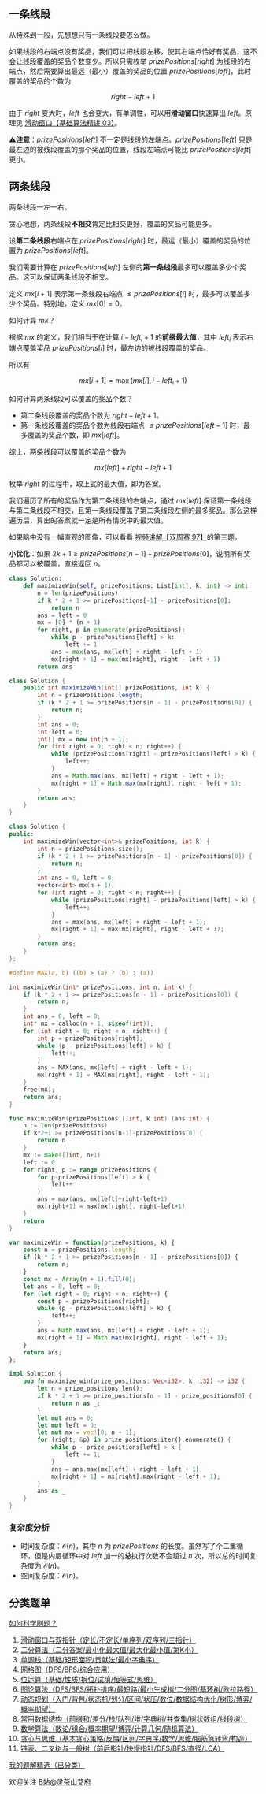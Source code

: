 ## 一条线段

从特殊到一般，先想想只有一条线段要怎么做。

如果线段的右端点没有奖品，我们可以把线段左移，使其右端点恰好有奖品，这不会让线段覆盖的奖品个数变少。所以只需枚举 $\textit{prizePositions}[\textit{right}]$ 为线段的右端点，然后需要算出最远（最小）覆盖的奖品的位置 $\textit{prizePositions}[\textit{left}]$，此时覆盖的奖品的个数为

$$
\textit{right} - \textit{left} + 1
$$

由于 $\textit{right}$ 变大时，$\textit{left}$ 也会变大，有单调性，可以用**滑动窗口**快速算出 $\textit{left}$。原理见 [滑动窗口【基础算法精讲 03】](https://www.bilibili.com/video/BV1hd4y1r7Gq/)。

⚠**注意**：$\textit{prizePositions}[\textit{left}]$ 不一定是线段的左端点。$\textit{prizePositions}[\textit{left}]$ 只是最左边的被线段覆盖的那个奖品的位置，线段左端点可能比 $\textit{prizePositions}[\textit{left}]$ 更小。

## 两条线段

两条线段一左一右。

贪心地想，两条线段**不相交**肯定比相交更好，覆盖的奖品可能更多。

设**第二条线段**右端点在 $\textit{prizePositions}[\textit{right}]$ 时，最远（最小）覆盖的奖品的位置为 $\textit{prizePositions}[\textit{left}]$。

我们需要计算在 $\textit{prizePositions}[\textit{left}]$ 左侧的**第一条线段**最多可以覆盖多少个奖品。这可以保证两条线段不相交。

定义 $\textit{mx}[i+1]$ 表示第一条线段右端点 $\le \textit{prizePositions}[i]$ 时，最多可以覆盖多少个奖品。特别地，定义 $\textit{mx}[0]=0$。

如何计算 $\textit{mx}$？

根据 $\textit{mx}$ 的定义，我们相当于在计算 $i - \textit{left}_i + 1$ 的**前缀最大值**，其中 $\textit{left}_i$ 表示右端点覆盖奖品 $\textit{prizePositions}[i]$ 时，最左边的被线段覆盖的奖品。

所以有

$$
\textit{mx}[i + 1] = \max(\textit{mx}[i], i - \textit{left}_i + 1)
$$

如何计算两条线段可以覆盖的奖品个数？

- 第二条线段覆盖的奖品个数为 $\textit{right} - \textit{left} + 1$。
- 第一条线段覆盖的奖品个数为线段右端点 $\le \textit{prizePositions}[\textit{left}-1]$ 时，最多覆盖的奖品个数，即 $\textit{mx}[\textit{left}]$。

综上，两条线段可以覆盖的奖品个数为

$$
\textit{mx}[\textit{left}] + \textit{right}-\textit{left}+1
$$

枚举 $\textit{right}$ 的过程中，取上式的最大值，即为答案。

我们遍历了所有的奖品作为第二条线段的右端点，通过 $\textit{mx}[\textit{left}]$ 保证第一条线段与第二条线段不相交，且第一条线段覆盖了第二条线段左侧的最多奖品。那么这样遍历后，算出的答案就一定是所有情况中的最大值。

如果脑中没有一幅直观的图像，可以看看 [视频讲解【双周赛 97】](https://www.bilibili.com/video/BV1rM4y1X7z9/)的第三题。

**小优化**：如果 $2k+1\ge \textit{prizePositions}[n-1] - \textit{prizePositions}[0]$，说明所有奖品都可以被覆盖，直接返回 $n$。

```py [sol-Python3]
class Solution:
    def maximizeWin(self, prizePositions: List[int], k: int) -> int:
        n = len(prizePositions)
        if k * 2 + 1 >= prizePositions[-1] - prizePositions[0]:
            return n
        ans = left = 0
        mx = [0] * (n + 1)
        for right, p in enumerate(prizePositions):
            while p - prizePositions[left] > k:
                left += 1
            ans = max(ans, mx[left] + right - left + 1)
            mx[right + 1] = max(mx[right], right - left + 1)
        return ans
```

```java [sol-Java]
class Solution {
    public int maximizeWin(int[] prizePositions, int k) {
        int n = prizePositions.length;
        if (k * 2 + 1 >= prizePositions[n - 1] - prizePositions[0]) {
            return n;
        }
        int ans = 0;
        int left = 0;
        int[] mx = new int[n + 1];
        for (int right = 0; right < n; right++) {
            while (prizePositions[right] - prizePositions[left] > k) {
                left++;
            }
            ans = Math.max(ans, mx[left] + right - left + 1);
            mx[right + 1] = Math.max(mx[right], right - left + 1);
        }
        return ans;
    }
}
```

```cpp [sol-C++]
class Solution {
public:
    int maximizeWin(vector<int>& prizePositions, int k) {
        int n = prizePositions.size();
        if (k * 2 + 1 >= prizePositions[n - 1] - prizePositions[0]) {
            return n;
        }
        int ans = 0, left = 0;
        vector<int> mx(n + 1);
        for (int right = 0; right < n; right++) {
            while (prizePositions[right] - prizePositions[left] > k) {
                left++;
            }
            ans = max(ans, mx[left] + right - left + 1);
            mx[right + 1] = max(mx[right], right - left + 1);
        }
        return ans;
    }
};
```

```c [sol-C]
#define MAX(a, b) ((b) > (a) ? (b) : (a))

int maximizeWin(int* prizePositions, int n, int k) {
    if (k * 2 + 1 >= prizePositions[n - 1] - prizePositions[0]) {
        return n;
    }
    int ans = 0, left = 0;
    int* mx = calloc(n + 1, sizeof(int));
    for (int right = 0; right < n; right++) {
        int p = prizePositions[right];
        while (p - prizePositions[left] > k) {
            left++;
        }
        ans = MAX(ans, mx[left] + right - left + 1);
        mx[right + 1] = MAX(mx[right], right - left + 1);
    }
    free(mx);
    return ans;
}
```

```go [sol-Go]
func maximizeWin(prizePositions []int, k int) (ans int) {
    n := len(prizePositions)
    if k*2+1 >= prizePositions[n-1]-prizePositions[0] {
        return n
    }
    mx := make([]int, n+1)
    left := 0
    for right, p := range prizePositions {
        for p-prizePositions[left] > k {
            left++
        }
        ans = max(ans, mx[left]+right-left+1)
        mx[right+1] = max(mx[right], right-left+1)
    }
    return
}
```

```js [sol-JavaScript]
var maximizeWin = function(prizePositions, k) {
    const n = prizePositions.length;
    if (k * 2 + 1 >= prizePositions[n - 1] - prizePositions[0]) {
        return n;
    }
    const mx = Array(n + 1).fill(0);
    let ans = 0, left = 0;
    for (let right = 0; right < n; right++) {
        const p = prizePositions[right];
        while (p - prizePositions[left] > k) {
            left++;
        }
        ans = Math.max(ans, mx[left] + right - left + 1);
        mx[right + 1] = Math.max(mx[right], right - left + 1);
    }
    return ans;
};
```

```rust [sol-Rust]
impl Solution {
    pub fn maximize_win(prize_positions: Vec<i32>, k: i32) -> i32 {
        let n = prize_positions.len();
        if k * 2 + 1 >= prize_positions[n - 1] - prize_positions[0] {
            return n as _;
        }
        let mut ans = 0;
        let mut left = 0;
        let mut mx = vec![0; n + 1];
        for (right, &p) in prize_positions.iter().enumerate() {
            while p - prize_positions[left] > k {
                left += 1;
            }
            ans = ans.max(mx[left] + right - left + 1);
            mx[right + 1] = mx[right].max(right - left + 1);
        }
        ans as _
    }
}
```

### 复杂度分析

- 时间复杂度：$\mathcal{O}(n)$，其中 $n$ 为 $\textit{prizePositions}$ 的长度。虽然写了个二重循环，但是内层循环中对 $\textit{left}$ 加一的**总**执行次数不会超过 $n$ 次，所以总的时间复杂度为 $\mathcal{O}(n)$。
- 空间复杂度：$\mathcal{O}(n)$。

## 分类题单

[如何科学刷题？](https://leetcode.cn/circle/discuss/RvFUtj/)

1. [滑动窗口与双指针（定长/不定长/单序列/双序列/三指针）](https://leetcode.cn/circle/discuss/0viNMK/)
2. [二分算法（二分答案/最小化最大值/最大化最小值/第K小）](https://leetcode.cn/circle/discuss/SqopEo/)
3. [单调栈（基础/矩形面积/贡献法/最小字典序）](https://leetcode.cn/circle/discuss/9oZFK9/)
4. [网格图（DFS/BFS/综合应用）](https://leetcode.cn/circle/discuss/YiXPXW/)
5. [位运算（基础/性质/拆位/试填/恒等式/思维）](https://leetcode.cn/circle/discuss/dHn9Vk/)
6. [图论算法（DFS/BFS/拓扑排序/最短路/最小生成树/二分图/基环树/欧拉路径）](https://leetcode.cn/circle/discuss/01LUak/)
7. [动态规划（入门/背包/状态机/划分/区间/状压/数位/数据结构优化/树形/博弈/概率期望）](https://leetcode.cn/circle/discuss/tXLS3i/)
8. [常用数据结构（前缀和/差分/栈/队列/堆/字典树/并查集/树状数组/线段树）](https://leetcode.cn/circle/discuss/mOr1u6/)
9. [数学算法（数论/组合/概率期望/博弈/计算几何/随机算法）](https://leetcode.cn/circle/discuss/IYT3ss/)
10. [贪心与思维（基本贪心策略/反悔/区间/字典序/数学/思维/脑筋急转弯/构造）](https://leetcode.cn/circle/discuss/g6KTKL/)
11. [链表、二叉树与一般树（前后指针/快慢指针/DFS/BFS/直径/LCA）](https://leetcode.cn/circle/discuss/K0n2gO/)

[我的题解精选（已分类）](https://github.com/EndlessCheng/codeforces-go/blob/master/leetcode/SOLUTIONS.md)

欢迎关注 [B站@灵茶山艾府](https://space.bilibili.com/206214)
